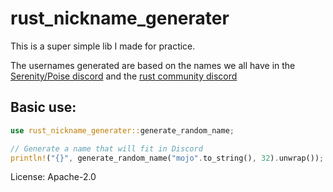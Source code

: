 # rust_nickname_generater

This is a super simple lib I made for practice.

The usernames generated are based on the names we all have in the [Serenity/Poise discord](https://discord.gg/serenity-rs) and the [rust community discord](https://discord.gg/rust-lang-communit)

## Basic use:

```rust
use rust_nickname_generater::generate_random_name;

// Generate a name that will fit in Discord
println!("{}", generate_random_name("mojo".to_string(), 32).unwrap());
```

License: Apache-2.0
